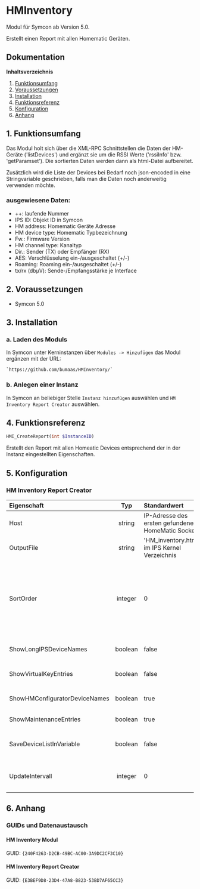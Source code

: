 # HMInventory

Modul für Symcon ab Version 5.0.

Erstellt einen Report mit allen Homematic Geräten.

## Dokumentation

**Inhaltsverzeichnis**

1. [Funktionsumfang](#1-funktionsumfang)  
2. [Voraussetzungen](#2-voraussetzungen)  
3. [Installation](#3-installation)  
4. [Funktionsreferenz](#4-funktionsreferenz)
5. [Konfiguration](#5-konfiguartion)  
6. [Anhang](#6-anhang)  

## 1. Funktionsumfang

Das Modul holt sich über die XML-RPC Schnittstellen die Daten der HM-Geräte ('listDevices') und ergänzt sie um die RSSI Werte ('rssiInfo' bzw. 'getParamset'). Die sortierten Daten werden dann als html-Datei aufbereitet.

Zusätzlich wird die Liste der Devices bei Bedarf noch json-encoded in eine Stringvariable geschrieben, falls man die Daten noch anderweitig verwenden möchte.  

### ausgewiesene Daten:  

* ++: laufende Nummer
* IPS ID: Objekt ID in Symcon
* HM address: Homematic Geräte Adresse
* HM device type: Homematic Typbezeichnung
* Fw.: Firmware Version
* HM channel type: Kanaltyp 
* Dir.: Sender (TX) oder Empfänger (RX)
* AES: Verschlüsselung ein-/ausgeschaltet (+/-)
* Roaming: Roaming ein-/ausgeschaltet (+/-)
* tx/rx (dbµV): Sende-/Empfangsstärke je Interface


## 2. Voraussetzungen

 - Symcon 5.0

## 3. Installation

### a. Laden des Moduls

In Symcon unter Kerninstanzen über `Modules -> Hinzufügen` das Modul ergänzen mit der URL:
	
    `https://github.com/bumaas/HMInventory/`  

### b. Anlegen einer Instanz

In Symcon an beliebiger Stelle `Instanz hinzufügen` auswählen und `HM Inventory Report Creator` auswählen.
	

## 4. Funktionsreferenz

```php
HMI_CreateReport(int $InstanceID)
```
Erstellt den Report mit allen Homeatic Devices entsprechend der in der Instanz eingestellten Eigenschaften.


## 5. Konfiguration

### HM Inventory Report Creator

| Eigenschaft | Typ     | Standardwert            | Funktion                                  |
| :--------- | :-----: | :------------------------| :--------------------------------------- |
| Host        | string  | IP-Adresse des ersten gefundenen HomeMatic Socket | IP Adresse des Homematic Interfaces       |                  |
| OutputFile  | string  | 'HM_inventory.html' im IPS Kernel Verzeichnis     | wenn ein Dateiname angegeben ist, wird die Ausgabe im HTML Format in diese Datei geschrieben |
| SortOrder   | integer | 0                       | Sortierreihenfolge der HM Devices in der Ausgabeliste:<br>0 - HM address (default)<br>1 - HM device type<br>2 - HM channel type<br>3 - IPS device name<br>4 - HM device name (nur in Verbindung mit ShowHMConfiguratorDeviceNames == true)|
| ShowLongIPSDeviceNames   | boolean | false      | legt fest, ob IPS Namen mit oder ohne vollständigem Pfad ausgegeben werden sollen |
| ShowVirtualKeyEntries   | boolean | false       | legt fest, ob die Virtuellen Kanäle der Homematic ausgegeben werden sollen |
| ShowHMConfiguratorDeviceNames | boolean | true  | legt fest, ob die in der Homematic gewählten Bezeichnungen ausgegeben werden sollen |
| ShowMaintenanceEntries | boolean | true         | legt fest, ob die MAINTENANCE (0) Kanäle ausgegeben werden sollen |
| SaveDeviceListInVariable | boolean | false      | legt fest, ob die Liste der gefundenen Devices json codiert in einer Stringvariablen gespeichert werden soll|
| UpdateIntervall | integer | 0                   | legt fest, in welchem regelmäßigen Abstand (in Minuten) der Report aufbereitet werden soll (0: deaktiviert)|


## 6. Anhang

###  GUIDs und Datenaustausch

#### HM Inventory Modul

GUID: `{240F4263-D2CB-49BC-AC00-3A9DC2CF3C10}` 

#### HM Inventory Report Creator

GUID: `{E3BEF9D8-23D4-47A8-B823-53BD7AF65CC3}` 



